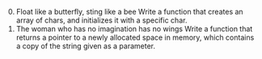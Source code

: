 0. Float like a butterfly, sting like a bee 
Write a function that creates an array of chars, and initializes it with a specific char.
1. The woman who has no imagination has no wings 
Write a function that returns a pointer to a newly allocated space in memory, which contains a copy of the string given as a parameter.

